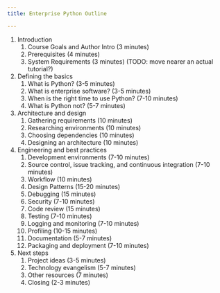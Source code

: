 ```yaml
---
title: Enterprise Python Outline

---
```


1. Introduction
    1. Course Goals and Author Intro (3 minutes)
    2. Prerequisites (4 minutes)
    3. System Requirements (3 minutes) (TODO: move nearer an actual tutorial?)
2. Defining the basics
    1. What is Python? (3-5 minutes)
    2. What is enterprise software? (3-5 minutes)
    3. When is the right time to use Python? (7-10 minutes)
    4. What is Python not? (5-7 minutes)
3. Architecture and design
    1. Gathering requirements (10 minutes)
    2. Researching environments (10 minutes)
    3. Choosing dependencies (10 minutes)
    4. Designing an architecture (10 minutes)
4. Engineering and best practices
    1. Development environments (7-10 minutes)
    2. Source control, issue tracking, and continuous integration (7-10 minutes)
    3. Workflow (10 minutes)
    4. Design Patterns (15-20 minutes)
    5. Debugging (15 minutes)
    6. Security (7-10 minutes)
    7. Code review (15 minutes)
    8. Testing (7-10 minutes)
    9. Logging and monitoring (7-10 minutes)
    10. Profiling (10-15 minutes)
    11. Documentation (5-7 minutes)
    12. Packaging and deployment (7-10 minutes)
5. Next steps
    1. Project ideas (3-5 minutes)
    2. Technology evangelism (5-7 minutes)
    3. Other resources (7 minutes)
    4. Closing (2-3 minutes)
